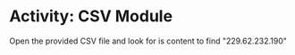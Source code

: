 # Activity: CSV Module

Open the provided CSV file and look for is content to find "229.62.232.190"
